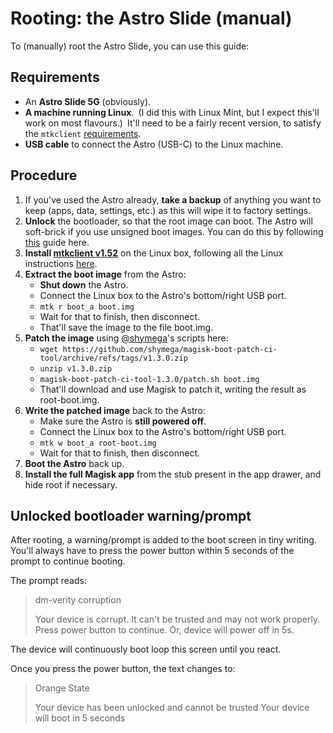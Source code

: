 Rooting: the Astro Slide (manual)
=================================

To (manually) root the Astro Slide, you can use this guide:

## Requirements

- An **Astro Slide 5G** (obviously).
- **A machine running Linux**. (I did this with Linux Mint, but I expect this'll work on most flavours.) It'll need to be a fairly recent version, to satisfy the `mtkclient` [requirements](https://github.com/bkerler/mtkclient/blob/main/requirements.txt).
- **USB cable** to connect the Astro (USB-C) to the Linux machine.

## Procedure

1. If you've used the Astro already, **take a backup** of anything you want to keep (apps, data, settings, etc.) as this will wipe it to factory settings.
2. **Unlock** the bootloader, so that the root image can boot. The Astro will
   soft-brick if you use unsigned boot images. You can do this by following [this](https://www.ifixit.com/Guide/How+to+unlock+the+bootloader+of+an+Android+Phone/152629) guide here.
3. **Install [mtkclient v1.52](https://github.com/bkerler/mtkclient/archive/refs/tags/1.52.zip)** on the Linux box, following all the Linux instructions [here](https://github.com/bkerler/mtkclient).
4. **Extract the boot image** from the Astro:
    - **Shut down** the Astro.
    - Connect the Linux box to the Astro's bottom/right USB port.
    - `mtk r boot_a boot.img`
    - Wait for that to finish, then disconnect.
    - That'll save the image to the file boot.img.
5. **Patch the image** using [@shymega](https://github.com/shymega)'s scripts here:
    - `wget https://github.com/shymega/magisk-boot-patch-ci-tool/archive/refs/tags/v1.3.0.zip`
    - `unzip v1.3.0.zip`
    - `magisk-boot-patch-ci-tool-1.3.0/patch.sh boot.img`
    - That'll download and use Magisk to patch it, writing the result as root-boot.img.
6. **Write the patched image** back to the Astro:
    - Make sure the Astro is **still powered off**.
    - Connect the Linux box to the Astro's bottom/right USB port.
    - `mtk w boot_a root-boot.img`
    - Wait for that to finish, then disconnect.
7. **Boot the Astro** back up.
8. **Install the full Magisk app** from the stub present in the app drawer, and hide root if necessary.

## Unlocked bootloader warning/prompt

After rooting, a warning/prompt is added to the boot screen in tiny writing. You'll always have to press the power button within 5 seconds of the prompt to continue booting.

The prompt reads:

> dm-verity corruption
>
> Your device is corrupt.
> It can't be trusted and may not work properly.
> Press power button to continue.
> Or, device will power off in 5s.

The device will continuously boot loop this screen until you react.

Once you press the power button, the text changes to:

> Orange State
>
> Your device has been unlocked and cannot be trusted
> Your device will boot in 5 seconds
